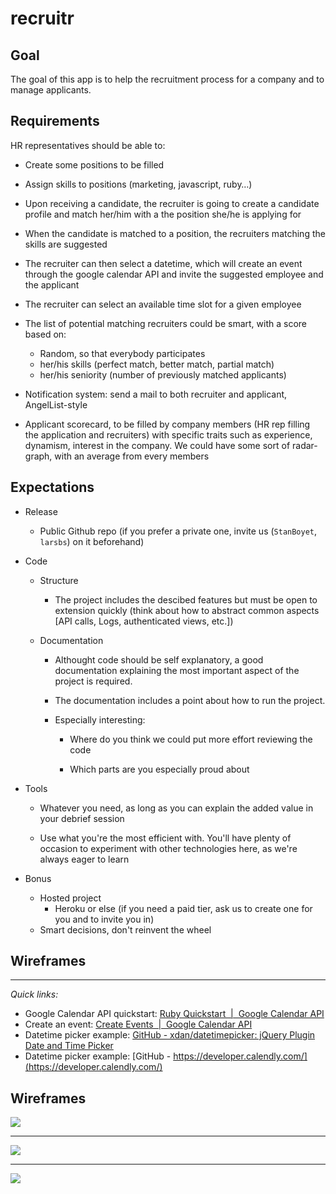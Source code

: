 # recruitr

## Goal
The goal of this app is to help the recruitment process for a company and to manage applicants.

## Requirements

HR representatives should be able to:
- Create some positions to be filled
- Assign skills to positions (marketing, javascript, ruby…)
- Upon receiving a candidate, the recruiter is going to create a candidate profile and match her/him with a the position she/he is applying for
- When the candidate is matched to a position, the recruiters matching the skills are suggested
- The recruiter can then select a datetime, which will create an event through the google calendar API and invite the suggested employee and the applicant

- The recruiter can select an available time slot for a given employee
- The list of potential matching recruiters could be smart, with a score based on:
  - Random, so that everybody participates
  - her/his skills (perfect match, better match, partial match)
  - her/his seniority (number of previously matched applicants)
- Notification system: send a mail to both recruiter and applicant, AngelList-style
- Applicant scorecard, to be filled by company members (HR rep filling the application and recruiters) with specific traits such as experience, dynamism, interest in the company. We could have some sort of radar-graph, with an average from every members

## Expectations

- Release

  - Public Github repo (if you prefer a private one, invite us (`StanBoyet`, `larsbs`) on it beforehand)

- Code

  - Structure

    - The project includes the descibed features but must be open to extension quickly (think about how to abstract common aspects [API calls, Logs, authenticated views, etc.])

  - Documentation

    - Althought code should be self explanatory, a good documentation explaining the most important aspect of the project is required.

    - The documentation includes a point about how to run the project.

    - Especially interesting:

      - Where do you think we could put more effort reviewing the code

      - Which parts are you especially proud about

- Tools

  - Whatever you need, as long as you can explain the added value in your debrief session

  - Use what you're the most efficient with. You'll have plenty of occasion to experiment with other technologies here, as we're always eager to learn

- Bonus

  - Hosted project
    - Heroku or else (if you need a paid tier, ask us to create one for you and to invite you in)
  - Smart decisions, don't reinvent the wheel

## Wireframes

- - - -

_Quick links:_
- Google Calendar API quickstart: [Ruby Quickstart  |  Google Calendar API](https://developers.google.com/google-apps/calendar/quickstart/ruby)
- Create an event: [Create Events  |  Google Calendar API](https://developers.google.com/google-apps/calendar/create-events)
- Datetime picker example: [GitHub - xdan/datetimepicker: jQuery Plugin Date and Time Picker](https://github.com/xdan/datetimepicker)
- Datetime picker example: [GitHub - https://developer.calendly.com/](https://developer.calendly.com/)


## Wireframes

![](All_Positions.png)
***
![](New_Applicant.png)
***
![](Match.png)
